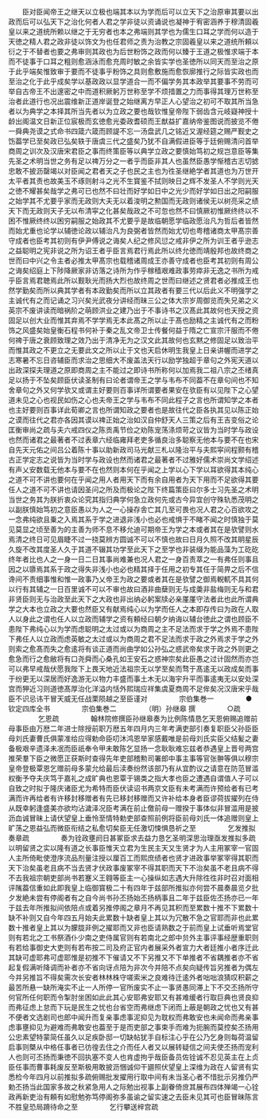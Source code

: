 <!-- { "loadSidebar": true } -->
　　臣对臣闻帝王之继天以立极也端其本以为学而后可以立天下之治原审其要以出政而后可以弘天下之治化何者人君之学非徒以资诵说也凝神于宥密涵养于穆清固羲皇以来之道统所赖以继之于无穷者也本之弗端则其学也为儒生口耳之学而何以造于天徳之精人君之政非徒以饰文为也任君师之责为治教之宗固羲皇以来之道统所頼以衍之于不替者也要之弗审则其政也为后世粉饰之政而何以臻于王道之极惟求端于本而不徒事于口耳之粗则愈涵泳而愈充周时敏之余皆实学也圣徳所以同天而至治之原于此乎端矣惟致审于要而不徒事乎粉饰之具则愈敷施而愈恢廓推行之际皆实政也而至治之化于此乎成矣学以基政政以显学道合一而不偏学务其本政举其要事不劳而可举自古帝王不出邃密之中而道积厥躬万世称至学不烦措置之力而事得其理万世称至治者此道行也况出震维新正道岸诞登之始继离方早正人心望治之初可不取其所当急者以为典学之本择其所当先者以为立政之要也哉钦惟皇帝陛下弱齿含元岐嶷神授十龄出阁温文日新正位宸极而玄徳愈光委政耆硕而王猷益扩嘉纳帝鉴图说而披览不倦一舜典尧谟之式命书四箴六箴而顾諟不忘一汤盘武几之铭近又渥经筵之赐严觐史之饬葢学已至矣政已弘矣轶于唐虞三代之盛矣乃犹不自满假进臣等于廷俯赐清问首举商周之训次及汉唐宋君臣之事而终策臣等以典学立政之要慎始笃初之规岂意臣等集先圣之术明当世之务有足以禆万分之一者乎而臣非其人也虽然臣愚学惭稽古志切摅忠敢不披沥罄竭以对臣闻之君者天之子也民之主也为徃圣继絶学者其道也为万世开太平者其责也故美玉不琢则射斗之光不生寳鉴不拭则映日之辉不发圣人不学则光天之徳不耀甚矣哉学之弗可已也然不曰壮而好学如日中之光少而好学如日出之阳嗣服之始学其不尤要乎家而无政则大夫无以着浚明之勲国而无政则诸侯无以树亮采之绩天下而无政则天子无以布清寜之化甚矣哉政之不可忽也然不曰慎厥初惟厥终终以不困不惟厥终终以困穷嗣服之始政其不尤要乎是故临朝愿学临政愿治凡为哲后者皆然而始尤重也论学以辅徳论政以辅治凡为良弼者皆然而始尤切也粤稽诸商太甲髙宗善守成者也臣考其初则有伊尹傅说之诲矣人纪之修风愆之戒非伊之所为训王者乎逊志之益聪明之宪非说之所为诏王者乎臣言焉君行焉此所以终允徳而靖殷邦也故终商之世而曰中兴之令主者必推太甲髙宗也载稽诸周成王亦善守成者也臣考其初则有周公之诲矣绍庭上下陟降厥家非访落之诗所为作乎稼穑艰难政事劳瘁非无逸之书所为戒乎臣言焉君聴焉此所以觐耿光而扬大烈也故终周之世而曰继述之贤君者必推成王也然学勤矣而所以典其学者有本政勤矣而所以立其政者有要三代以后此义不明强学之主诚代有之而记诵之习兴矣光武夜分讲经而昧三公之体大宗岁周御览而失兄弟之义英宗不废讲读而暗祸阶之萌顾洪业之建乃出于不事诗书之汉髙此其故何也天授之资固足以创大业而惟其弃焉不学学焉无本此髙之所以止于髙也励精之主诚代有之而粉饰之风盛矣始皇衡石程书何补于秦之乱文帝卫士传餐何益于隋之亡宣宗汗服而不倦何禆于唐之衰顾致理之效乃出于清净无为之汉文此其故何也玄黙之修固足以致治平而惟其政之不更立之无要此文之所以止于文也天启休明生我皇上日亲讲幄而进学之志寒暑不忘日咨辅臣而求治之思细大不废盖法天行以励学独超于章句之外宪天道以出政深探夫理道之原即商周之主不能过之即诗书所称何以加焉我二祖八宗之丕绪真足以扬于不坠矣顾臣伏读圣制有曰论者谓帝王之学与韦布不同葢不在章句间也不知舍章句之外又何学欤又或谓主好要则百事详所谓要者果安在欤臣有以见陛下之心望道未见之心也视民如伤之心也夫帝王之学与韦布不同此程子之言也所谓知学之本者也主好要则百事详此荀卿之言也所谓知政之要者也是故往代之臣各执其见以陈正始之谟而往代之君亦各因其谟以禆正始之治如汉自仲舒天人三策之后有王吉变俗之论匡衡审尚之疏与夫六戒四仪之陈贡禹节俭之劝陈宠荡涤烦苛之议皆为当时学与政设也然而诸君之最著者不过表章六经临雍拜老吏多循良治多聪察无他本与要不在也宋自先天元佑之间吕公着陈十事以助新政司马光献三札以隆治平与夫熙寜间程颢有稽古正学定志之说皆为当时学与政设也然而诸君之最著者不过雅好儒术崇尚文学绍述有声乂安数载无他本与要不在也然则本何在乎闻之上学以心下学以耳欲得其本纯心之道不可不讲也要何在乎闻之用人者用天下而有余自用者为天下用而不足欲得其要任人之道不可不讲也请因圣问之所及而极论之陛下终篇策臣曰尔多士习先圣之术明当世之务其为朕折衷众论究其指归典学何急立政何先或古今异宜创守殊轨悉茂明之以副朕慎始笃初之意臣愚以为人之一心操存舎亡其几至可畏也况人君之心百欲攻之一念弗纯欲且乗之入焉其系于学之进退非浅小也必也戒惧于不睹不闻之时慎独于莫见莫显之顷至善为的主善为师不息不移允迪可期帝王为学之本或者其在是欤譬则水焉清之终日可见眉睫不过一挠莫辨方圆诚不可以不慎也故曰日月久照不改其眀星辰久旋不改其度圣人久于其道不辍其功学至此天下之至学也非装缀为能品藻为工矻矻终年者比也人之一身一日二日其事尚难兼也况人君之一身百责萃之一有弗任则事且因之以隳焉其系于政之得失非浅小也必也精其择于任用之初专其任于简畀之后不信谗间不责细事惟和惟一政事乃乂帝王为政之要或者其在是欤譬之御焉輗軏不具其何以行有其辅之一日百里诚不可以不审也故曰酒非曲蘖则无与成羮非盐梅则无与和君非贤臣则无与治政至此天下之大政也非出纳必躬案牍必亲厪厪守法者此也此所谓典学之大本也立政之大要也然臣又有献焉纯心以为学而任人之本即存传曰为政在人取人以身此之谓也任人以立政而辅学之资有頼经曰朝夕纳诲以辅台徳此之谓也顾臣不患陛下弗纯心以为学而虑聪明之太过或以为商周之主不足法而求于学之外焉不患陛下弗任人以立政而虑英敏之太过或以为商周之君不足法而求于政之外焉求于学之外则索之愈髙而失之愈逺将有谈正道而尚曲学如公孙弘之惑武帝矣求于政之外则更之愈急而行之愈敝将有口尧舜而心桑孔如王安石之惑神宗矣此臣愚之过计固然而亦岂可以弗早戒哉伏愿我陛下上畏天地近法祖宗无以学至矣而骛于髙逺无以政成矣而事于纷更无以深居而好逸游无以物力丰盛而事土木无以海宇升平而事逺夷无以安处深宫而狎近习则道徳髙厚治化洋溢内恬外熙瑞应祥集虞夏商周不足侔矣况汉唐宋乎哉臣不识忌讳干冒天威无任战栗陨越之至臣谨对
　　
　　宗伯集巻一
　　
　　●钦定四库全书
　　
　　宗伯集巻二
　　
　　（明）孙继皋 撰
　　
　　○疏
　　
　　乞恩疏
　　
　　翰林院修撰臣孙继皋奏为比例陈情恳乞天恩俯赐追赠前母事臣由万厯二年进士除授前职万厯五年四月内三年考满吏部引奏复职臣父孙臣臣母刘氏妻曹氏俱蒙准给应得勅命臣叨沐鸿恩举家感戴唯是前母刘氏实臣父结髪之妻备极艰辛遗泽未冺而臣祇奉令甲未敢陈乞显扬一念耿耿难忘兹者恭遇皇上晋号两宫推荣羣下臣之微愿正获斯时查得先年吏部稽勲司署郎中事主事等官张翀等俱以穆宗皇帝登极覃恩乞赠前母多蒙允给最后渎奏纷然该部乃有从宜酌议之请意在防范冒滥权衡予夺夫庆笃于嘉礼之成旷典也恩覃于锡类之指大孝也臣之遭遇自谓值人子可以自致之时拟于隆庆诸臣尤为希特而臣伏读诏书两京文臣有未考满而许预给者有已考满而许再给者有许移封移赠者有先已移封移赠而又许补给本身者臣谬荷拔擢列在侍从既幸躬逢盛美亦欲均沾濊泽况臣考满在前止儌前母一赠揆于事体似非冒滥用是披沥血诚冒昧上请伏望皇上垂怜至情特勅吏部查照前例将臣前母刘氏一体追赠则皇上旷荡之恩益弘而微臣衔结之私愈切矣臣无任激切悚惧恳祈之至
　　
　　乞发推拟奏章疏
　　
　　奏为铨政壅阏日甚冢臣求去益力恳乞圣明深思治理亟发推拟多疏以明留贤之实以隆有道之长事臣惟天立君为生民主天又生贤才为人主用冢宰一官固人主所倚毗使澄序流品剂量注授以厘百工而熙庶绩者也贤才进政事举冢宰得其职而天下治矣虽老且病不当去贤才伏政事废冢宰不得其职而天下不治矣虽不老且病不得不去我祖宗朝吏部尚书若蹇义王翱等臣主一心操纵如志遇大升除徃徃非时召对面相评隲葢信重如此即我皇上临御寳极二十有四年于兹部所推拟亦何尝不晨奏晨览夕批夕发絶未尝有停阁者有之自今尚书孙丕扬始丕扬柄事且二年于兹臣佐丕扬亦已一年于兹去年所推拟间依陪点或着另推停阁之章月不再见其积而至累数十推不下累数十缺不补则又自今年四五月始夫此累数十缺者皇上其以为冗散不急之官耶而非也此累数十推者皇上其以为朦胧非例之擢耶而又非也臣请熟数之于前而皇上试垂听焉堂官则有若北之工书祭酒仆少南之吏侍属官则有若南北之郎中贠外主事评事经歴重职则有若给事御史大吏则有若布按二司及府正官内者展采外者宣力大者廷推小者序迁此其缺可虚耶弗可虚耶惟是初推不下催请又不下另推又不下单推者不省耦推者亦不省起复假满听降调而补者亦不省向讶点陪为非次今并陪不点矣向疑传旨另推者为偶左今并另推旨不得矣需次长安者林林株守嗟索米之良难待迁逺外者咄咄浪猜叹积薪之最苦所悬一缺所淹实不止一人所停一官所废实不止一事贤愚同滞上下不交丕扬所守何官所任何职而令掣肘坐困如此此其心安耶弗安耶又有甚难缓者行取巨典也贤良抑而弗征虑上怠而下玩是民生之忧也台省空而弗继虑下闭而上蔽是朝政之忧也又有甚不便者文选剧司也郎中闻升而复亲事虑事泥抑见为耽权而弗敢安也未闻命而弗亲事虑事壅抑见为避难而弗敢安也葢至于是而吏部之事束手而难为扼腕而莫控矣丕扬用公忠素望特蒙简任虽久以足疾卧邸一切缺帖犹手自标注心乎在公乃乞身则每荷温留启事则槩从中格任事者已彷徨去住之介而任人者又以展转疑信之间夫使丕扬而宠利人也则可丕扬而秉徳不回执塞不变人也肯虚拘乎哉臣备员佐铨诚不忍见英主在上贞臣任事而曹事耗废反至斯极用敢披沥悃诚仰干廽照伏望皇上深维为政在人留贤有实悉检今年四月以前推拟多疏俯赐批发擢用行取中间有未当圣心者不惜批示另推仍严勅丕扬当此国家多故之秋紧急用人之际勉出视事上副眷倚庻其展布四体殚竭一心铨政再新吏治有頼有如慰勉弥笃停阁弥多虽谕之留实速之去臣未见其可也臣冒昧陈言不胜皇恐局蹐待命之至
　　
　　乞行攀送梓宫疏
　　
